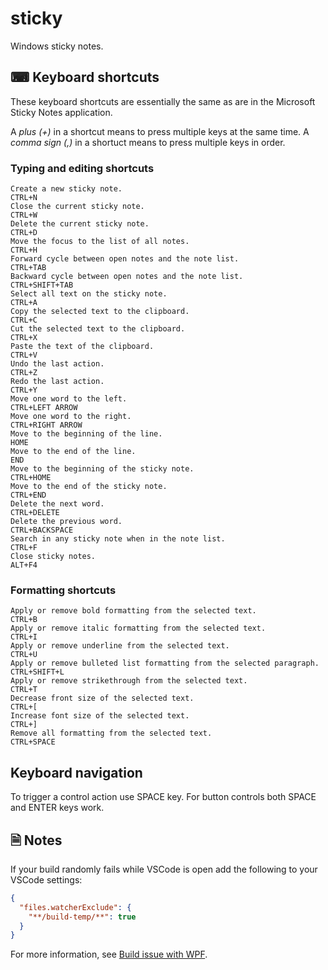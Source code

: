 # sticky

Windows sticky notes.

## ⌨ Keyboard shortcuts

These keyboard shortcuts are essentially the same as are in the Microsoft Sticky Notes application.

A _plus (+)_ in a shortcut means to press multiple keys at the same time. A _comma sign (,)_ in a shortuct means to press multiple keys in order.

### Typing and editing shortcuts

    Create a new sticky note.                                                 CTRL+N
    Close the current sticky note.                                            CTRL+W
    Delete the current sticky note.                                           CTRL+D
    Move the focus to the list of all notes.                                  CTRL+H
    Forward cycle between open notes and the note list.                       CTRL+TAB
    Backward cycle between open notes and the note list.                      CTRL+SHIFT+TAB
    Select all text on the sticky note.                                       CTRL+A
    Copy the selected text to the clipboard.                                  CTRL+C
    Cut the selected text to the clipboard.                                   CTRL+X
    Paste the text of the clipboard.                                          CTRL+V
    Undo the last action.                                                     CTRL+Z
    Redo the last action.                                                     CTRL+Y
    Move one word to the left.                                                CTRL+LEFT ARROW
    Move one word to the right.                                               CTRL+RIGHT ARROW
    Move to the beginning of the line.                                        HOME
    Move to the end of the line.                                              END
    Move to the beginning of the sticky note.                                 CTRL+HOME
    Move to the end of the sticky note.                                       CTRL+END
    Delete the next word.                                                     CTRL+DELETE
    Delete the previous word.                                                 CTRL+BACKSPACE
    Search in any sticky note when in the note list.                          CTRL+F
    Close sticky notes.                                                       ALT+F4

### Formatting shortcuts

    Apply or remove bold formatting from the selected text.                   CTRL+B
    Apply or remove italic formatting from the selected text.                 CTRL+I
    Apply or remove underline from the selected text.                         CTRL+U
    Apply or remove bulleted list formatting from the selected paragraph.     CTRL+SHIFT+L
    Apply or remove strikethrough from the selected text.                     CTRL+T
    Decrease front size of the selected text.                                 CTRL+[
    Increase font size of the selected text.                                  CTRL+]
    Remove all formatting from the selected text.                             CTRL+SPACE

## Keyboard navigation

To trigger a control action use SPACE key. For button controls both SPACE and ENTER keys work.


## 🗎 Notes

If your build randomly fails while VSCode is open add the following to your VSCode settings:

```json
{
  "files.watcherExclude": {
    "**/build-temp/**": true
  }
}
```

For more information, see [Build issue with WPF](https://github.com/dotnet/wpf/issues/4299).
